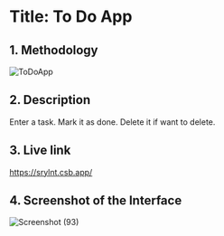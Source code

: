 # **Title: To Do App**


## **1. Methodology**
![ToDoApp](https://user-images.githubusercontent.com/70774035/208558624-0654268b-9382-4d89-886b-7e2a3f087280.png)


## **2. Description**
Enter a task. Mark it as done. Delete it if want to delete.

## **3. Live link**
https://srylnt.csb.app/

## **4. Screenshot of the Interface**
![Screenshot (93)](https://user-images.githubusercontent.com/70774035/209479336-c9c68fcb-562e-4c80-abcd-9f111f9913a6.png)
